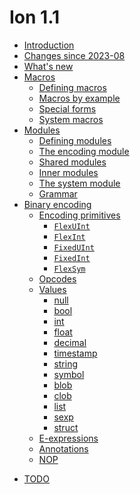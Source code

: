 # Ion 1.1

- [Introduction](./introduction.md)
- [Changes since 2023-08](recent_changes.md)
- [What's new](./whats_new.md)
- [Macros](macros.md)
    - [Defining macros](macros/defining_macros.md) 
    - [Macros by example](macros/macros_by_example.md)
    - [Special forms](macros/special_forms.md)
    - [System macros](macros/system_macros.md)
- [Modules](modules.md)
    - [Defining modules](modules/defining_modules.md)
    - [The encoding module](modules/encoding_module.md)
    - [Shared modules](modules/shared_modules.md)
    - [Inner modules](modules/inner_modules.md)
    - [The system module](modules/system_module.md)
    - [Grammar](modules/grammar.md)
- [Binary encoding](binary/encoding.md)
    - [Encoding primitives](binary/primitives.md)
        - [`FlexUInt`](binary/primitives/flex_uint.md)
        - [`FlexInt`](binary/primitives/flex_int.md)
        - [`FixedUInt`](binary/primitives/fixed_uint.md)
        - [`FixedInt`](binary/primitives/fixed_int.md)
        - [`FlexSym`](binary/primitives/flex_sym.md)
    - [Opcodes](binary/opcodes.md)
    - [Values](binary/values.md)
        * [null](binary/values/null.md)
        * [bool](binary/values/bool.md)
        * [int](binary/values/int.md)
        * [float](binary/values/float.md)
        * [decimal](binary/values/decimal.md)
        * [timestamp](binary/values/timestamp.md)
        * [string](binary/values/string.md)
        * [symbol](binary/values/symbol.md)
        * [blob](binary/values/lob.md)
        * [clob](binary/values/lob.md)
        * [list](binary/values/list.md)
        * [sexp](binary/values/sexp.md)
        * [struct](binary/values/struct.md)
    - [E-expressions](binary/e_expressions.md)
    - [Annotations](binary/annotations.md)
    - [NOP](binary/nop.md)
<!--
    The todo.md page is a placeholder target for links we haven't populated yet.
    Only pages that are listed in `SUMMARY.md` will be shown to users; todo.md
    includes a link to create a new GitHub issue, so it would be helpful for
    users to see it.
-->
- [TODO](todo.md)
    